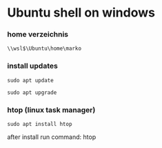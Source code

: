 # Ubuntu shell on windows

### home verzeichnis
`\\wsl$\Ubuntu\home\marko`   

### install updates
`sudo apt update`  

`sudo apt upgrade`


### htop (linux task manager)
`sudo apt install htop`  

after install run command: htop


